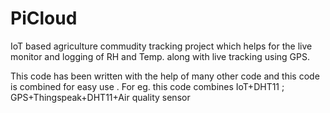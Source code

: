 # PiCloud
 IoT based agriculture commudity tracking project which helps for the live monitor and logging of RH and Temp. along with live tracking using GPS.

This code has been written with the help of many other code and this code is combined for easy use . For eg. this code combines IoT+DHT11  ; GPS+Thingspeak+DHT11+Air quality sensor
